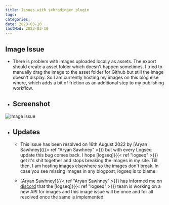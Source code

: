 ```yaml
---
title: Issues with schrodinger plugin
tags:
categories:
date: 2023-03-10
lastMod: 2023-03-10
---
```

## Image Issue

  + There is problem with images uploaded locally as assets. The export should create a asset folder which doesn't happen sometimes. I tried to manually drag the image to the asset folder for Github but still the image doesn't display. So I am currently hosting my images on this blog else where, which adds a bit of friction as an additional step to my publishing workflow.

  + ## Screenshot

![image issue](https://mataroa.blog/images/61175b67.png)

  + ## Updates

    + This issue has been resolved on 16th August 2022 by [Aryan Sawhney]({{< ref "Aryan Sawhney" >}}) but with every Logseq update this bug comes back. I hope [logseq]({{< ref "logseq" >}}) get it's shit together and stops breaking the images in my site. Till then, I am hosting images elsewhere so the images don't break. In case you see missing images in any blogpost, logseq is to blame.

    + [Aryan Sawhney]({{< ref "Aryan Sawhney" >}}) has informed me on [discord](https://discord.com/channels/725182569297215569/853262815727976458/1011568102535860264) that the [logseq]({{< ref "logseq" >}}) team is working on a new API for images and this image issue will be once and for all resolved once the same is implemented.
